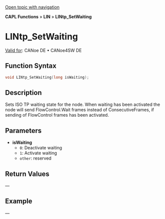 [Open topic with navigation](../../../../../CANoeDEFamily.htm#Topics/CAPLFunctions/LIN/Functions/CAPLfunctionLINtpSetWaiting.md)

**CAPL Functions** » **LIN** » **LINtp_SetWaiting**

# LINtp_SetWaiting

[Valid for](../../../Shared/FeatureAvailability.md): CANoe DE • CANoe4SW DE

## Function Syntax

```c
void LINtp_SetWaiting(long isWaiting);
```

## Description

Sets ISO TP waiting state for the node. When waiting has been activated the node will send FlowControl.Wait frames instead of ConsecutiveFrames, if sending of FlowControl frames has been activated.

## Parameters

- **isWaiting**
  - `0`: Deactivate waiting
  - `1`: Activate waiting
  - `other`: reserved

## Return Values

—

## Example

—
